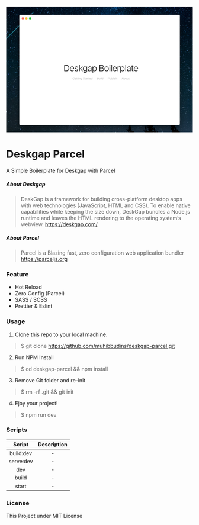 ![Preview](./preview.png)

# Deskgap Parcel

A Simple Boilerplate for Deskgap with Parcel

##### About Deskgap

> DeskGap is a framework for building cross-platform desktop apps with web technologies (JavaScript, HTML and CSS). To enable native capabilities while keeping the size down, DeskGap bundles a Node.js runtime and leaves the HTML rendering to the operating system‘s webview. https://deskgap.com/

##### About Parcel

> Parcel is a Blazing fast, zero configuration web application bundler https://parceljs.org

### Feature

- Hot Reload
- Zero Config (Parcel)
- SASS / SCSS
- Prettier & Eslint

### Usage

1. Clone this repo to your local machine.

> \$ git clone https://github.com/muhibbudins/deskgap-parcel.git

2. Run NPM Install

> \$ cd deskgap-parcel && npm install

3. Remove Git folder and re-init

> \$ rm -rf .git && git init

4. Ejoy your project!

> \$ npm run dev

### Scripts

|  Script   | Description |
| :-------: | :---------: |
| build:dev |      -      |
| serve:dev |      -      |
|    dev    |      -      |
|   build   |      -      |
|   start   |      -      |

### License

This Project under MIT License
